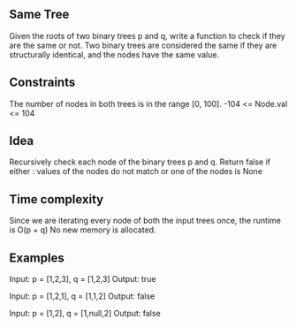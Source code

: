 ## Same Tree
Given the roots of two binary trees p and q, write a function to check if they are the same or not.
Two binary trees are considered the same if they are structurally identical, and the nodes have the same value.

## Constraints
The number of nodes in both trees is in the range [0, 100].
-104 <= Node.val <= 104


## Idea
Recursively check each node of the binary trees p and q. 
Return false if either : values of the nodes do not match or one of the nodes is None

## Time complexity
Since we are iterating every node of both the input trees once, the runtime is O(p + q)
No new memory is allocated. 

## Examples

Input: p = [1,2,3], q = [1,2,3]
Output: true

Input: p = [1,2,1], q = [1,1,2]
Output: false

Input: p = [1,2], q = [1,null,2]
Output: false


